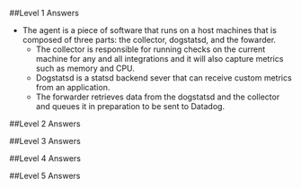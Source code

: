 ##Level 1 Answers
- The agent is a piece of software that runs on a host machines that is composed of three parts: the collector, dogstatsd, and the fowarder. 
  - The collector is responsible for running checks on the current machine for any and all integrations and it will also capture metrics such as memory and CPU.
  - Dogstatsd is a statsd backend sever that can receive custom metrics from an application.
  - The forwarder retrieves data from the dogstatsd and the collector and queues it in preparation to be sent to Datadog.

##Level 2 Answers

##Level 3 Answers

##Level 4 Answers

##Level 5 Answers
